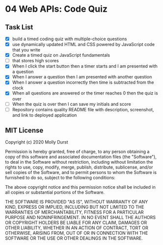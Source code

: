 # 04 Web APIs: Code Quiz

## Task List

- [X] build a timed coding quiz with multiple-choice questions 
- [X] use dynamically updated HTML and CSS powered by JavaScript code that you write 
- [X] Create a timed quiz on JavaScript fundamentals 
- [ ] that stores high scores
- [X] When I click the start button then a timer starts and I am presented with a question
- [X] When I answer a question then I am presented with another question
- [X] When I answer a question incorrectly then time is subtracted from the clock
- [X] When all questions are answered or the timer reaches 0 then the quiz is over
- [ ] When the quiz is over then I can save my initials and score
- [ ] Repository contains quality README file with description, screenshot, and link to deployed application

## MIT License

Copyright (c) 2020 Molly Durst

Permission is hereby granted, free of charge, to any person obtaining a copy
of this software and associated documentation files (the "Software"), to deal
in the Software without restriction, including without limitation the rights
to use, copy, modify, merge, publish, distribute, sublicense, and/or sell
copies of the Software, and to permit persons to whom the Software is
furnished to do so, subject to the following conditions:

The above copyright notice and this permission notice shall be included in all
copies or substantial portions of the Software.

THE SOFTWARE IS PROVIDED "AS IS", WITHOUT WARRANTY OF ANY KIND, EXPRESS OR
IMPLIED, INCLUDING BUT NOT LIMITED TO THE WARRANTIES OF MERCHANTABILITY,
FITNESS FOR A PARTICULAR PURPOSE AND NONINFRINGEMENT. IN NO EVENT SHALL THE
AUTHORS OR COPYRIGHT HOLDERS BE LIABLE FOR ANY CLAIM, DAMAGES OR OTHER
LIABILITY, WHETHER IN AN ACTION OF CONTRACT, TORT OR OTHERWISE, ARISING FROM,
OUT OF OR IN CONNECTION WITH THE SOFTWARE OR THE USE OR OTHER DEALINGS IN THE
SOFTWARE.

